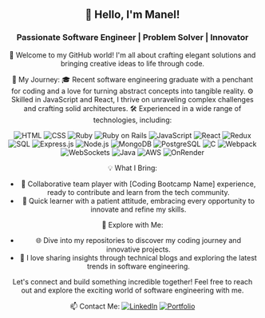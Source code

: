 <div align="center">
  
## 👋 Hello, I'm Manel!

### Passionate Software Engineer | Problem Solver | Innovator

🌟 Welcome to my GitHub world! I'm all about crafting elegant solutions and bringing creative ideas to life through code.

🚀 My Journey:
  🎓 Recent software engineering graduate with a penchant for coding and a love for turning abstract concepts into tangible reality.
  ⚙️ Skilled in JavaScript and React, I thrive on unraveling complex challenges and crafting solid architectures.
  🛠️ Experienced in a wide range of technologies, including:

  ![HTML](https://img.shields.io/badge/-HTML-orange?style=flat-square&logo=html5)
  ![CSS](https://img.shields.io/badge/-CSS-blue?style=flat-square&logo=css3)
  ![Ruby](https://img.shields.io/badge/-Ruby-red?style=flat-square&logo=ruby)
  ![Ruby on Rails](https://img.shields.io/badge/-Ruby%20on%20Rails-red?style=flat-square&logo=rails)
  ![JavaScript](https://img.shields.io/badge/-JavaScript-yellow?style=flat-square&logo=javascript)
  ![React](https://img.shields.io/badge/-React-blue?style=flat-square&logo=react)
  ![Redux](https://img.shields.io/badge/-Redux-purple?style=flat-square&logo=redux)
  ![SQL](https://img.shields.io/badge/-SQL-lightgrey?style=flat-square&logo=sqlite)
  ![Express.js](https://img.shields.io/badge/-Express.js-black?style=flat-square&logo=express)
  ![Node.js](https://img.shields.io/badge/-Node.js-green?style=flat-square&logo=node.js)
  ![MongoDB](https://img.shields.io/badge/-MongoDB-green?style=flat-square&logo=mongodb)
  ![PostgreSQL](https://img.shields.io/badge/-PostgreSQL-blue?style=flat-square&logo=postgresql)
  ![C](https://img.shields.io/badge/-C-blue?style=flat-square&logo=c)
  ![Webpack](https://img.shields.io/badge/-Webpack-lightgrey?style=flat-square&logo=webpack)
  ![WebSockets](https://img.shields.io/badge/-WebSockets-blue?style=flat-square&logo=socket.io)
  ![Java](https://img.shields.io/badge/-Java-red?style=flat-square&logo=java)
  ![AWS](https://img.shields.io/badge/-AWS-orange?style=flat-square&logo=amazon-aws)
  ![OnRender](https://img.shields.io/badge/-OnRender-blue?style=flat-square&logo=onrender)
  
💡 What I Bring:
  - 🤝 Collaborative team player with [Coding Bootcamp Name] experience, ready to contribute and learn from the tech community.
  - 🧠 Quick learner with a patient attitude, embracing every opportunity to innovate and refine my skills.

🔭 Explore with Me:
- 🌐 Dive into my repositories to discover my coding journey and innovative projects.
- 📝 I love sharing insights through technical blogs and exploring the latest trends in software engineering.

Let's connect and build something incredible together! Feel free to reach out and explore the exciting world of software engineering with me.

📫 Contact Me:
[![LinkedIn](https://img.shields.io/badge/LinkedIn-Connect-blue)]([https://www.linkedin.com/in/yourprofile](https://www.linkedin.com/in/manel-ould-saada/))
[![Portfolio](https://img.shields.io/badge/Portfolio-Visit-green)]([https://yourportfolio.com](https://manel-oulds.github.io/)https://manel-oulds.github.io/)

</div>
